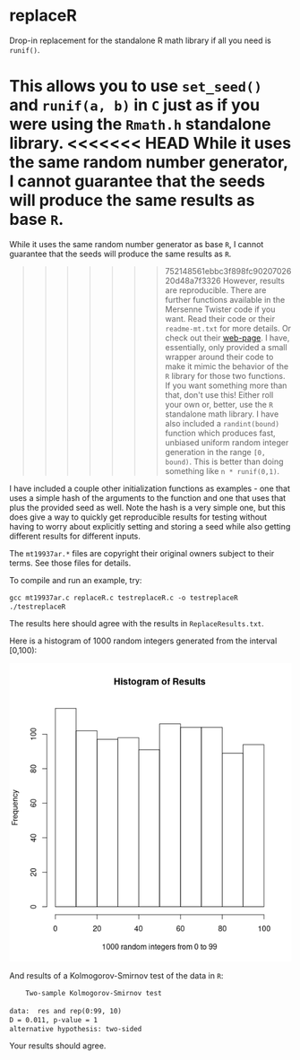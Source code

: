 # replaceR
Drop-in replacement for the standalone R math library if all you need is `runif()`.

This allows you to use `set_seed()` and `runif(a, b)` in `C` just as if you were using the `Rmath.h` standalone library.
<<<<<<< HEAD
While it uses the same random number generator, I cannot guarantee that the seeds will produce the same results as base `R`.
=======
While it uses the same random number generator as base `R`, I cannot guarantee that the seeds will produce the same results as `R`.
>>>>>>> 752148561ebbc3f898fc9020702620d48a7f3326
However, results are reproducible. There are further functions available in the Mersenne Twister code if you want.
Read their code or their `readme-mt.txt` for more details. Or check out their
[web-page](http://www.math.sci.hiroshima-u.ac.jp/~m-mat/MT/emt.html). I have, essentially, only provided
a small wrapper around their code to make it mimic the behavior of the `R` library for those two functions.
If you want something more than that, don't use this! Either roll your own or, better, use the `R` standalone math
library.
I have also included a `randint(bound)` function which produces fast, unbiased uniform random integer
generation in the range `[0, bound)`. This is better than doing something like `n * runif(0,1)`.

I have included a couple other initialization functions as examples - one that uses a simple hash of the arguments
to the function and one that uses that plus the provided seed as well. Note the hash is a very simple one,
but this does give a way to quickly get reproducible results for testing without having to worry about explicitly
setting and storing a seed while also getting different results for different inputs. 



The `mt19937ar.*` files are copyright their original owners subject to their
terms. See those files for details.

To compile and run an example, try:

    gcc mt19937ar.c replaceR.c testreplaceR.c -o testreplaceR
    ./testreplaceR

The results here should agree with the results in `ReplaceResults.txt`.

Here is a histogram of 1000 random integers generated from the interval [0,100):

![](res.png)

And results of a Kolmogorov-Smirnov test of the data in `R`:

```
	Two-sample Kolmogorov-Smirnov test

data:  res and rep(0:99, 10)
D = 0.011, p-value = 1
alternative hypothesis: two-sided
```

Your results should agree.
